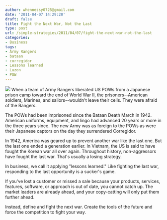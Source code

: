 ```yaml
---
author: whennessy0725@gmail.com
date: '2011-04-07 14:29:20'
draft: false
title: Fight the Next War, Not the Last
type: post
url: /simple-strategies/2011/04/07/fight-the-next-war-not-the-last
categories:
- Business
tags:
- Army Rangers
- bataan
- corregidor
- Lessons learned
- Luzon
- POW
---
```


![](http://www.alamoscouts.org/images/h_image4.jpg)
When a team of Army Rangers liberated US POWs from a Japanese prison camp toward the end of World War II, the prisoners--American soldiers, Marines, and sailors--wouldn't leave their cells. They were afraid of the Rangers.  




The POWs had been imprisoned since the Bataan Death March in 1942. American uniforms, equipment, and lingo had advanced 20 years or more in the three years since. The new Army was as foreign to the POWs as were their Japanese captors on the day they surrendered Corregidor.  




In 1942, America was geared up to prevent another war like the last one. But the last one ended a generation earlier. In Vietnam, the US is said to have fought the Korean war all over again. Throughout history, non-aggressors have fought the last war. That's usually a losing strategy.  




In business, we call it applying "lessons learned." Like fighting the last war, responding to the last opportunity is a sucker's game.  




If you've lost a customer or missed a sale because your products, services, features, software, or approach is out of date, you cannot catch up. The market leaders are already ahead, and your copy-catting will only put them further ahead.  




Instead, define and fight the next war. Create the tools of the future and force the competition to fight your way.

